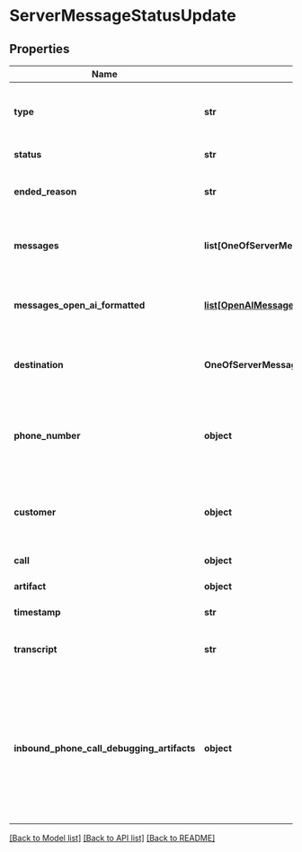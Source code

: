 # ServerMessageStatusUpdate

## Properties
Name | Type | Description | Notes
------------ | ------------- | ------------- | -------------
**type** | **str** | This is the type of the message. \&quot;status-update\&quot; is sent whenever the &#x60;call.status&#x60; changes. | 
**status** | **str** | This is the status of the call. | 
**ended_reason** | **str** | This is the reason the call ended. This is only sent if the status is \&quot;ended\&quot;. | [optional] 
**messages** | **list[OneOfServerMessageStatusUpdateMessagesItems]** | These are the conversation messages of the call. This is only sent if the status is \&quot;forwarding\&quot;. | [optional] 
**messages_open_ai_formatted** | [**list[OpenAIMessage]**](OpenAIMessage.md) | These are the conversation messages of the call. This is only sent if the status is \&quot;forwarding\&quot;. | [optional] 
**destination** | **OneOfServerMessageStatusUpdateDestination** | This is the destination the call is being transferred to. This is only sent if the status is \&quot;forwarding\&quot;. | [optional] 
**phone_number** | **object** | The phone number associated with the call. This either directly matches &#x60;call.phoneNumber&#x60; or is expanded from &#x60;call.phoneNumberId&#x60;. | [optional] 
**customer** | **object** | The customer associated with the call. This either directly matches &#x60;call.customer&#x60; or is expanded from &#x60;call.customerId&#x60;. | 
**call** | **object** | This is the main &#x60;call&#x60; object of the call. | 
**artifact** | **object** | These are the live artifacts of the call. | [optional] 
**timestamp** | **str** | This is the timestamp of the message. | [optional] 
**transcript** | **str** | This is the transcript of the call. This is only sent if the status is \&quot;forwarding\&quot;. | [optional] 
**inbound_phone_call_debugging_artifacts** | **object** | This is the inbound phone call debugging artifacts. This is only sent if the status is \&quot;ended\&quot; and there was an error accepting the inbound phone call.  This will include any errors related to the \&quot;assistant-request\&quot; if one was made. | [optional] 

[[Back to Model list]](../README.md#documentation-for-models) [[Back to API list]](../README.md#documentation-for-api-endpoints) [[Back to README]](../README.md)

